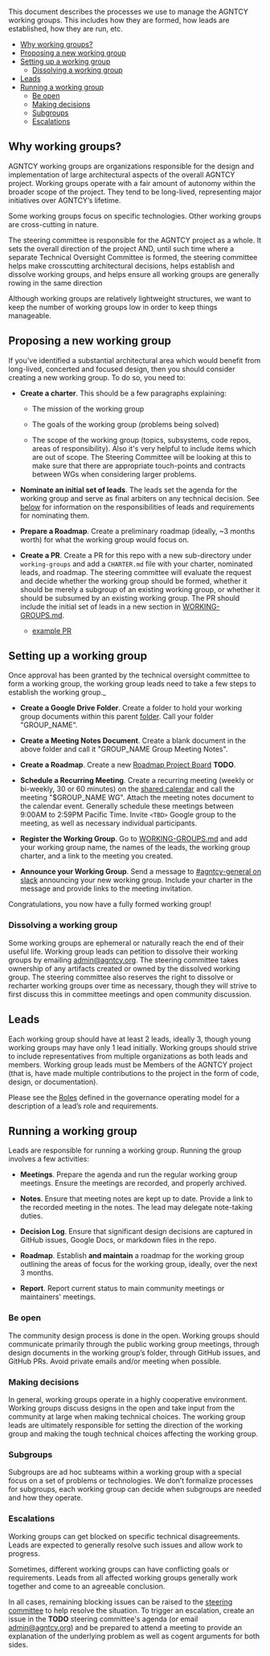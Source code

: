This document describes the processes we use to manage the AGNTCY working
groups. This includes how they are formed, how leads are established, how they
are run, etc.

- [Why working groups?](#why-working-groups)
- [Proposing a new working group](#proposing-a-new-working-group)
- [Setting up a working group](#setting-up-a-working-group)
  - [Dissolving a working group](#dissolving-a-working-group)
- [Leads](#leads)
- [Running a working group](#running-a-working-group)
  - [Be open](#be-open)
  - [Making decisions](#making-decisions)
  - [Subgroups](#subgroups)
  - [Escalations](#escalations)

## Why working groups?

AGNTCY working groups are organizations responsible for the design and
implementation of large architectural aspects of the overall AGNTCY project.
Working groups operate with a fair amount of autonomy within the broader scope
of the project. They tend to be long-lived, representing major initiatives over
AGNTCY’s lifetime.

Some working groups focus on specific technologies. Other working groups are
cross-cutting in nature.

The steering committee is responsible for the AGNTCY project as a
whole. It sets the overall direction of the project AND, until such time where a
separate Technical Oversight Committee is formed, the steering committee helps make crosscutting
architectural decisions, helps establish and dissolve working groups, and helps
ensure all working groups are generally rowing in the same direction

Although working groups are relatively lightweight structures, we want to keep
the number of working groups low in order to keep things manageable.

## Proposing a new working group

If you've identified a substantial architectural area which would benefit from long-lived,
concerted and focused design, then you should consider creating a new working
group. To do so, you need to:

- **Create a charter**. This should be a few paragraphs explaining:

  - The mission of the working group

  - The goals of the working group (problems being solved)

  - The scope of the working group (topics, subsystems, code repos, areas of
    responsibility). Also it's very helpful to include items which are out of scope. The Steering Committee will be
    looking at this to make sure that there are appropriate touch-points and
    contracts between WGs when considering larger problems.

- **Nominate an initial set of leads**. The leads set the agenda for the working
  group and serve as final arbiters on any technical decision. See
  [below](#leads) for information on the responsibilities of leads and
  requirements for nominating them.

- **Prepare a Roadmap**. Create a preliminary roadmap (ideally, ~3 months worth) for what the
  working group would focus on.

- **Create a PR**. Create a PR for this repo with a new sub-directory under `working-groups` and add a 
  `CHARTER.md` file with your charter, nominated leads, and roadmap. The
  steering committee will evaluate the request and decide whether the
  working group should be formed, whether it should be merely a subgroup of an
  existing working group, or whether it should be subsumed by an existing
  working group. The PR should include the initial set of leads in a new section
  in [WORKING-GROUPS.md](working-groups/WORKING-GROUPS.md).
  
  - [example PR](https://github.com/agntcy/governance/pull/11)

## Setting up a working group

Once approval has been granted by the technical oversight committee to form a
working group, the working group leads need to take a few steps to establish the
working group._

- **Create a Google Drive Folder**. Create a folder to hold your working group
  documents within this parent
  [folder](https://drive.google.com/drive/folders/1l5v-aEArWGUL2_f79bx3ysizsRH2Z8PM?usp=sharing).
  Call your folder "GROUP_NAME".

- **Create a Meeting Notes Document**. Create a blank document in the above
  folder and call it "GROUP_NAME Group Meeting Notes".

- **Create a Roadmap**. Create a new [Roadmap Project Board](TBD) **TODO**.

- **Schedule a Recurring Meeting**. Create a recurring meeting (weekly or
  bi-weekly, 30 or 60 minutes) on the
  [shared calendar](https://calendar.google.com/calendar/embed?src=admin%40ops.agntcy.org&ctz=America%2FBoise)
  and call the meeting "\$GROUP_NAME WG". Attach the meeting notes document to
  the calendar event. Generally schedule these meetings between 9:00AM to 2:59PM
  Pacific Time. Invite `<TBD>` Google group to the
  meeting, as well as necessary individual participants.

- **Register the Working Group**. Go to
  [WORKING-GROUPS.md](working-groups/WORKING-GROUPS.md) and add your working
  group name, the names of the leads, the working group charter, and a link to
  the meeting you created.

- **Announce your Working Group**. Send a message to [#agntcy-general on slack](https://agntcy.slack.com/archives/C0893S6D284)
  announcing your new working group. Include your charter in the message and provide
  links to the meeting invitation.

Congratulations, you now have a fully formed working group!

### Dissolving a working group

Some working groups are ephemeral or naturally reach the end of their useful
life. Working group leads can petition to dissolve their working groups by
emailing admin@agntcy.org.
The steering committee takes ownership of any artifacts created or
owned by the dissolved working group. The steering committee also
reserves the right to dissolve or recharter working groups over time as
necessary, though they will strive to first discuss this in committee meetings
and open community discussion.

## Leads

Each working group should have at least 2 leads, ideally 3, though young working
groups may have only 1 lead initially. Working groups should strive to include
representatives from multiple organizations as both leads and members. Working
group leads must be Members of the AGNTCY project (that is, have made multiple
contributions to the project in the form of code, design, or documentation).

Please see the [Roles](OPERATING_MODEL.md#3-roles-and-governance) defined in the 
governance operating model for a description of a lead’s role and requirements.

## Running a working group

Leads are responsible for running a working group. Running the group involves a
few activities:

- **Meetings**. Prepare the agenda and run the regular working group meetings.
  Ensure the meetings are recorded, and properly archived.

- **Notes**. Ensure that meeting notes are kept up to date. Provide a link to
  the recorded meeting in the notes. The lead may delegate note-taking duties.

- **Decision Log**. Ensure that significant design decisions are captured in
  GitHub issues, Google Docs, or markdown files in the repo.

- **Roadmap**. Establish **and maintain** a roadmap for the working group
  outlining the areas of focus for the working group, ideally, over the next 3 months.

- **Report**. Report current status to main community meetings or maintainers' meetings.

### Be open

The community design process is done in the open. Working groups should
communicate primarily through the public working group meetings, through design
documents in the working group’s folder, through GitHub issues, and GitHub PRs.
Avoid private emails and/or meeting when possible.

### Making decisions

In general, working groups operate in a highly cooperative environment. Working
groups discuss designs in the open and take input from the community at large
when making technical choices. The working group leads are ultimately
responsible for setting the direction of the working group and making the tough
technical choices affecting the working group.

### Subgroups

Subgroups are ad hoc subteams within a working group with a special focus on a
set of problems or technologies. We don’t formalize processes for subgroups,
each working group can decide when subgroups are needed and how they operate.

### Escalations

Working groups can get blocked on specific technical disagreements. Leads are
expected to generally resolve such issues and allow work to progress.

Sometimes, different working groups can have conflicting goals or requirements.
Leads from all affected working groups generally work together and come to an
agreeable conclusion.

In all cases, remaining blocking issues can be raised to the 
[steering committee](TBD) to help resolve
the situation. To trigger an escalation, create an issue in the **TODO**
steering committee's agenda (or email admin@agntcy.org) and be prepared to attend a meeting to provide
an explanation of the underlying problem as well as cogent arguments for both
sides.
